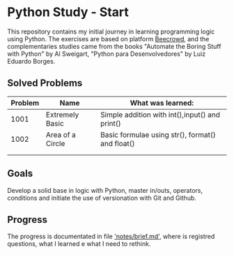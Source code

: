 # Python Study - Start

This repository contains my initial journey in learning programming logic using Python. The exercises are based on platform [Beecrowd](https://www.beecrowd.com.br),
and the complementaries studies came from the books "Automate the Boring Stuff with Python" by Al Sweigart, "Python para Desenvolvedores" by Luiz Eduardo Borges.

## Solved Problems

| Problem | Name                          | What was learned:                                       |
|---------|-------------------------------|---------------------------------------------------------|
| 1001    | Extremely Basic               | Simple addition with int(),input() and print()          |
| 1002    | Area of a Circle              | Basic formulae using str(), format() and float()        |
|         |                               |                                                         |
|         |                               |                                                         |


## Goals

Develop a solid base in logic with Python, master in/outs, operators, conditions and initiate the use of versionation with Git and Github.

## Progress

The progress is documentated in file ['notes/brief.md'](./notes/brief/md), where is registred questions, what I learned e what I need to rethink.